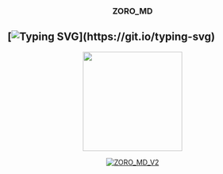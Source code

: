 <h3 align="center">ZORO_MD</h3>

## [![Typing SVG](https://readme-typing-svg.herokuapp.com?font=Lemon+milk&color=F5000&lines=Welcome+to+ZORO_MD_V2+WA+Bot...;zoro+md+v2+comming+soon...;This+is+a+Bgm+bot...;With+more+features...)](https://git.io/typing-svg)

<div align="center">
  <img border-radius: 15px src="https://i.imgur.com/94pCRjc.jpeg" width="200" height="200"/>
  <p align="center">
<a href="#"><img title="ZORO_MD_V2" src="https://img.shields.io/badge/ZORO_MD_V2-green?colorA=%23ff0000&colorB=%23017e40&style=for-the-badge"></a>
</p>
